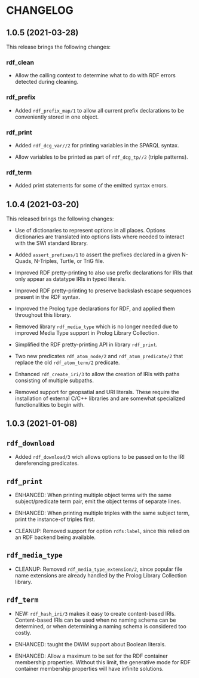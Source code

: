 # CHANGELOG

## 1.0.5 (2021-03-28)

This release brings the following changes:

### rdf_clean

- Allow the calling context to determine what to do with RDF errors
  detected during cleaning.

### rdf_prefix

- Added `rdf_prefix_map/1` to allow all current prefix declarations to
  be conveniently stored in one object.

### rdf_print

- Added `rdf_dcg_var//2` for printing variables in the SPARQL syntax.

- Allow variables to be printed as part of `rdf_dcg_tp//2` (triple
  patterns).

### rdf_term

- Added print statements for some of the emitted syntax errors.

## 1.0.4 (2021-03-20)

This released brings the following changes:

  - Use of dictionaries to represent options in all places.  Options
    dictionaries are translated into options lists where needed to
    interact with the SWI standard library.

  - Added `assert_prefixes/1` to assert the prefixes declared in a
    given N-Quads, N-Triples, Turtle, or TriG file.

  - Improved RDF pretty-printing to also use prefix declarations for
    IRIs that only appear as datatype IRIs in typed literals.

  - Improved RDF pretty-printing to preserve backslash escape
    sequences present in the RDF syntax.

  - Improved the Prolog type declarations for RDF, and applied them
    throughout this library.

  - Removed library `rdf_media_type` which is no longer needed due to
    improved Media Type support in Prolog Library Collection.

  - Simplified the RDF pretty-printing API in library `rdf_print`.

  - Two new predicates `rdf_atom_node/2` and `rdf_atom_predicate/2`
    that replace the old `rdf_atom_term/2` predicate.

  - Enhanced `rdf_create_iri/3` to allow the creation of IRIs with
    paths consisting of multiple subpaths.

  - Removed support for geopsatial and URI literals.  These require
    the installation of external C/C++ libraries and are somewhat
    specialized functionalities to begin with.

## 1.0.3 (2021-01-08)

## `rdf_download`

  - Added `rdf_download/3` wich allows options to be passed on to the
    IRI dereferencing predicates.

## `rdf_print`

  - ENHANCED: When printing multiple object terms with the same
    subject/predicate term pair, emit the object terms of separate
    lines.

  - ENHANCED: When printing multiple triples with the same subject
    term, print the instance-of triples first.

  - CLEANUP: Removed support for option `rdfs:label`, since this
    relied on an RDF backend being available.

## `rdf_media_type`

  - CLEANUP: Removed `rdf_media_type_extension/2`, since popular file
    name extensions are already handled by the Prolog Library
    Collection library.

## `rdf_term`

  - NEW: `rdf_hash_iri/3` makes it easy to create content-based IRIs.
    Content-based IRIs can be used when no naming schema can be
    determined, or when determining a naming schema is considered too
    costly.

  - ENHANCED: taught the DWIM support about Boolean literals.

  - ENHANCED: Allow a maximum to be set for the RDF container
    membership properties.  Without this limit, the generative mode
    for RDF container membership properties will have infinite
    solutions.
